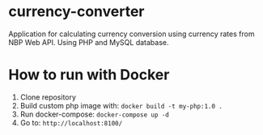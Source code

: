 # currency-converter
Application for calculating currency conversion using currency rates from NBP Web API. Using PHP and MySQL database.

# How to run with Docker
1. Clone repository
2. Build custom php image with: `docker build -t my-php:1.0 .`
3. Run docker-compose: `docker-compose up -d`
4. Go to: `http://localhost:8100/`